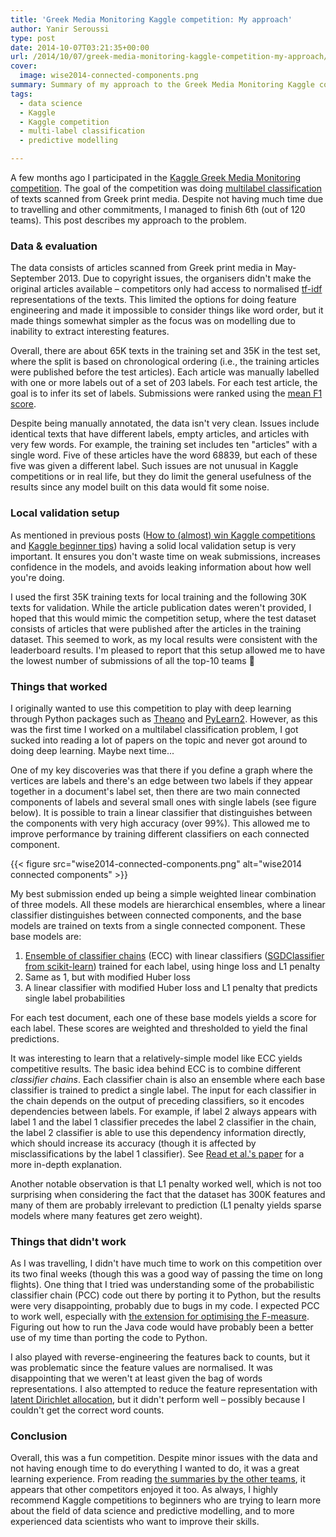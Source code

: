 ```yaml
---
title: 'Greek Media Monitoring Kaggle competition: My approach'
author: Yanir Seroussi
type: post
date: 2014-10-07T03:21:35+00:00
url: /2014/10/07/greek-media-monitoring-kaggle-competition-my-approach/
cover:
  image: wise2014-connected-components.png
summary: Summary of my approach to the Greek Media Monitoring Kaggle competition, where I finished 6th out of 120 teams.
tags:
  - data science
  - Kaggle
  - Kaggle competition
  - multi-label classification
  - predictive modelling

---
```

A few months ago I participated in the <a href="http://www.kaggle.com/c/wise-2014" target="_blank" rel="noopener">Kaggle Greek Media Monitoring competition</a>. The goal of the competition was doing <a href="https://en.wikipedia.org/wiki/Multi-label_classification" target="_blank" rel="noopener">multilabel classification</a> of texts scanned from Greek print media. Despite not having much time due to travelling and other commitments, I managed to finish 6th (out of 120 teams). This post describes my approach to the problem.

### Data & evaluation

The data consists of articles scanned from Greek print media in May-September 2013. Due to copyright issues, the organisers didn't make the original articles available – competitors only had access to normalised <a href="https://en.wikipedia.org/wiki/Tf%E2%80%93idf" target="_blank" rel="noopener">tf-idf</a> representations of the texts. This limited the options for doing feature engineering and made it impossible to consider things like word order, but it made things somewhat simpler as the focus was on modelling due to inability to extract interesting features.

Overall, there are about 65K texts in the training set and 35K in the test set, where the split is based on chronological ordering (i.e., the training articles were published before the test articles). Each article was manually labelled with one or more labels out of a set of 203 labels. For each test article, the goal is to infer its set of labels. Submissions were ranked using the <a href="http://www.kaggle.com/c/wise-2014/details/evaluation" target="_blank" rel="noopener">mean F1 score</a>.

Despite being manually annotated, the data isn't very clean. Issues include identical texts that have different labels, empty articles, and articles with very few words. For example, the training set includes ten "articles" with a single word. Five of these articles have the word 68839, but each of these five was given a different label. Such issues are not unusual in Kaggle competitions or in real life, but they do limit the general usefulness of the results since any model built on this data would fit some noise.

### Local validation setup

As mentioned in previous posts ([How to (almost) win Kaggle competitions][1] and [Kaggle beginner tips][2]) having a solid local validation setup is very important. It ensures you don't waste time on weak submissions, increases confidence in the models, and avoids leaking information about how well you're doing.

I used the first 35K training texts for local training and the following 30K texts for validation. While the article publication dates weren't provided, I hoped that this would mimic the competition setup, where the test dataset consists of articles that were published after the articles in the training dataset. This seemed to work, as my local results were consistent with the leaderboard results. I'm pleased to report that this setup allowed me to have the lowest number of submissions of all the top-10 teams 🙂

### Things that worked

I originally wanted to use this competition to play with deep learning through Python packages such as <a href="http://deeplearning.net/software/theano/" target="_blank" rel="noopener">Theano</a> and <a href="http://deeplearning.net/software/pylearn2/" target="_blank" rel="noopener">PyLearn2</a>. However, as this was the first time I worked on a multilabel classification problem, I got sucked into reading a lot of papers on the topic and never got around to doing deep learning. Maybe next time...

One of my key discoveries was that there if you define a graph where the vertices are labels and there's an edge between two labels if they appear together in a document's label set, then there are two main connected components of labels and several small ones with single labels (see figure below). It is possible to train a linear classifier that distinguishes between the components with very high accuracy (over 99%). This allowed me to improve performance by training different classifiers on each connected component.

{{< figure src="wise2014-connected-components.png" alt="wise2014 connected components" >}}

My best submission ended up being a simple weighted linear combination of three models. All these models are hierarchical ensembles, where a linear classifier distinguishes between connected components, and the base models are trained on texts from a single connected component. These base models are:

1. <a href="http://www.cms.waikato.ac.nz/~ml/publications/2009/chains.pdf" target="_blank" rel="noopener">Ensemble of classifier chains</a> (ECC) with linear classifiers (<a href="http://scikit-learn.org/stable/modules/generated/sklearn.linear_model.SGDClassifier.html" target="_blank" rel="noopener">SGDClassifier from scikit-learn</a>) trained for each label, using hinge loss and L1 penalty
2. Same as 1, but with modified Huber loss
3. A linear classifier with modified Huber loss and L1 penalty that predicts single label probabilities

For each test document, each one of these base models yields a score for each label. These scores are weighted and thresholded to yield the final predictions.

It was interesting to learn that a relatively-simple model like ECC yields competitive results. The basic idea behind ECC is to combine different _classifier chains_. Each classifier chain is also an ensemble where each base classifier is trained to predict a single label. The input for each classifier in the chain depends on the output of preceding classifiers, so it encodes dependencies between labels. For example, if label 2 always appears with label 1 and the label 1 classifier precedes the label 2 classifier in the chain, the label 2 classifier is able to use this dependency information directly, which should increase its accuracy (though it is affected by misclassifications by the label 1 classifier). See <a href="http://www.cms.waikato.ac.nz/~ml/publications/2009/chains.pdf" target="_blank" rel="noopener">Read et al.'s paper</a> for a more in-depth explanation.

Another notable observation is that L1 penalty worked well, which is not too surprising when considering the fact that the dataset has 300K features and many of them are probably irrelevant to prediction (L1 penalty yields sparse models where many features get zero weight).

### Things that didn't work

As I was travelling, I didn't have much time to work on this competition over its two final weeks (though this was a good way of passing the time on long flights). One thing that I tried was understanding some of the probabilistic classifier chain (PCC) code out there by porting it to Python, but the results were very disappointing, probably due to bugs in my code. I expected PCC to work well, especially with <a href="http://papers.nips.cc/paper/4389-an-exact-algorithm-for-f-measure-maximization" target="_blank" rel="noopener">the extension for optimising the F-measure</a>. Figuring out how to run the Java code would have probably been a better use of my time than porting the code to Python.

I also played with reverse-engineering the features back to counts, but it was problematic since the feature values are normalised. It was disappointing that we weren't at least given the bag of words representations. I also attempted to reduce the feature representation with <a href="https://en.wikipedia.org/wiki/Latent_Dirichlet_allocation" target="_blank" rel="noopener">latent Dirichlet allocation</a>, but it didn't perform well – possibly because I couldn't get the correct word counts.

### Conclusion

Overall, this was a fun competition. Despite minor issues with the data and not having enough time to do everything I wanted to do, it was a great learning experience. From reading <a href="http://www.kaggle.com/c/wise-2014/forums/t/9773/our-approach-5th-place/50995" target="_blank" rel="noopener">the summaries by the other teams</a>, it appears that other competitors enjoyed it too. As always, I highly recommend Kaggle competitions to beginners who are trying to learn more about the field of data science and predictive modelling, and to more experienced data scientists who want to improve their skills.

 [1]: https://yanirseroussi.com/2014/08/24/how-to-almost-win-kaggle-competitions/
 [2]: https://yanirseroussi.com/2014/01/19/kaggle-beginner-tips/
